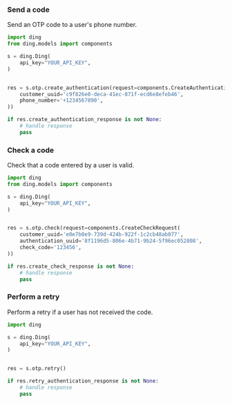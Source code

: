 <!-- Start SDK Example Usage [usage] -->
### Send a code

Send an OTP code to a user's phone number.


```python
import ding
from ding.models import components

s = ding.Ding(
    api_key="YOUR_API_KEY",
)


res = s.otp.create_authentication(request=components.CreateAuthenticationRequest(
    customer_uuid='c9f826e0-deca-41ec-871f-ecd6e8efeb46',
    phone_number='+1234567890',
))

if res.create_authentication_response is not None:
    # handle response
    pass

```

### Check a code

Check that a code entered by a user is valid.


```python
import ding
from ding.models import components

s = ding.Ding(
    api_key="YOUR_API_KEY",
)


res = s.otp.check(request=components.CreateCheckRequest(
    customer_uuid='e0e7b0e9-739d-424b-922f-1c2cb48ab077',
    authentication_uuid='8f1196d5-806e-4b71-9b24-5f96ec052808',
    check_code='123456',
))

if res.create_check_response is not None:
    # handle response
    pass

```

### Perform a retry

Perform a retry if a user has not received the code.


```python
import ding

s = ding.Ding(
    api_key="YOUR_API_KEY",
)


res = s.otp.retry()

if res.retry_authentication_response is not None:
    # handle response
    pass

```
<!-- End SDK Example Usage [usage] -->